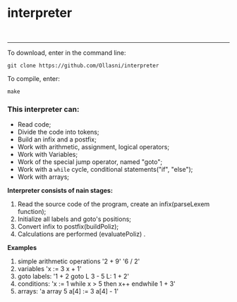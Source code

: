 # interpreter


<cut />
<br clear = "left">

---
To download, enter in the command line: 
```
git clone https://github.com/Ollasni/interpreter
```
To compile, enter: 
```
make
```
### This interpreter can:
 * Read code;
 * Divide the code into tokens;
 * Build an infix and a postfix;
 * Work with arithmetic, assignment, logical operators;
 * Work with Variables;
 * Work of the special jump operator, named "goto";
 * Work with a `while` cycle, conditional statements("if", "else");
 * Work with arrays;



**Interpreter consists of nain stages:**
1. Read the source code of the program, create an infix(parseLexem function);
2. Initialize all labels and goto's positions;
3. Convert infix to postfix(buildPoliz);
5. Calculations are performed (evaluatePoliz) .

**Examples**

1. simple arithmetic operations
	'2 + 9'
	'6 / 2'
2. variables
	'x := 3
	x + 1'
3. goto labels:
	'1 + 2
	goto L
	3 - 5
	L:
	1 + 2'
4. conditions:
	'x := 1
	while x > 5 then
	x++
	endwhile
	1 + 3'
5. arrays:
	'a array 5
	a[4] := 3
	a[4] - 1'

